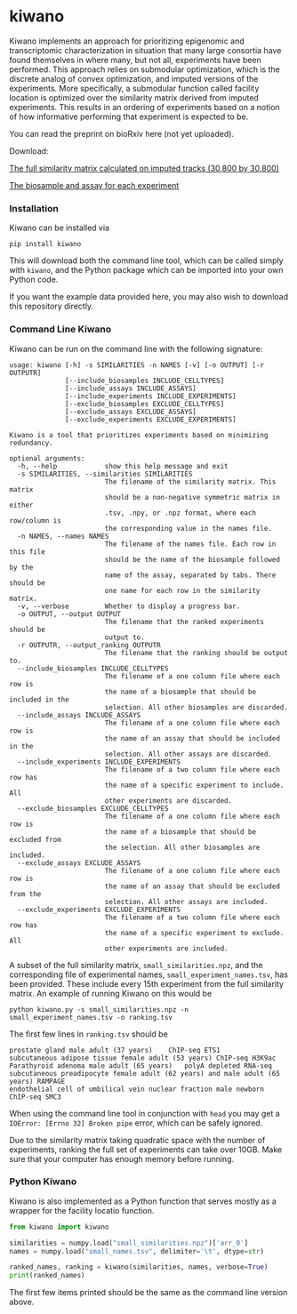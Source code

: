 # kiwano

Kiwano implements an approach for prioritizing epigenomic and transcriptomic characterization in situation that many large consortia have found themselves in where many, but not all, experiments have been performed. This approach relies on submodular optimization, which is the discrete analog of convex optimization, and imputed versions of the experiments. More specifically, a submodular function called facility location is optimized over the similarity matrix derived from imputed experiments. This results in an ordering of experiments based on a notion of how informative performing that experiment is expected to be.

You can read the preprint on bioRxiv here (not yet uploaded).

Download:

[The full similarity matrix calculated on imputed tracks (30,800 by 30,800)](https://noble.gs.washington.edu/~jmschr/2019_experiment_selection/exps/5_15_2019_Similarity/experiment_similarities.npz)

[The biosample and assay for each experiment](https://noble.gs.washington.edu/~jmschr/2019_experiment_selection/exps/5_15_2019_Similarity/experiment_names.tsv)

### Installation

Kiwano can be installed via

```
pip install kiwano
```

This will download both the command line tool, which can be called simply with `kiwano`, and the Python package which can be imported into your own Python code.

If you want the example data provided here, you may also wish to download this repository directly.

### Command Line Kiwano

Kiwano can be run on the command line with the following signature:

```
usage: kiwano [-h] -s SIMILARITIES -n NAMES [-v] [-o OUTPUT] [-r OUTPUTR]
              [--include_biosamples INCLUDE_CELLTYPES]
              [--include_assays INCLUDE_ASSAYS]
              [--include_experiments INCLUDE_EXPERIMENTS]
              [--exclude_biosamples EXCLUDE_CELLTYPES]
              [--exclude_assays EXCLUDE_ASSAYS]
              [--exclude_experiments EXCLUDE_EXPERIMENTS]

Kiwano is a tool that prioritizes experiments based on minimizing redundancy.

optional arguments:
  -h, --help            show this help message and exit
  -s SIMILARITIES, --similarities SIMILARITIES
                        The filename of the similarity matrix. This matrix
                        should be a non-negative symmetric matrix in either
                        .tsv, .npy, or .npz format, where each row/column is
                        the corresponding value in the names file.
  -n NAMES, --names NAMES
                        The filename of the names file. Each row in this file
                        should be the name of the biosample followed by the
                        name of the assay, separated by tabs. There should be
                        one name for each row in the similarity matrix.
  -v, --verbose         Whether to display a progress bar.
  -o OUTPUT, --output OUTPUT
                        The filename that the ranked experiments should be
                        output to.
  -r OUTPUTR, --output_ranking OUTPUTR
                        The filename that the ranking should be output to.
  --include_biosamples INCLUDE_CELLTYPES
                        The filename of a one column file where each row is
                        the name of a biosample that should be included in the
                        selection. All other biosamples are discarded.
  --include_assays INCLUDE_ASSAYS
                        The filename of a one column file where each row is
                        the name of an assay that should be included in the
                        selection. All other assays are discarded.
  --include_experiments INCLUDE_EXPERIMENTS
                        The filename of a two column file where each row has
                        the name of a specific experiment to include. All
                        other experiments are discarded.
  --exclude_biosamples EXCLUDE_CELLTYPES
                        The filename of a one column file where each row is
                        the name of a biosample that should be excluded from
                        the selection. All other biosamples are included.
  --exclude_assays EXCLUDE_ASSAYS
                        The filename of a one column file where each row is
                        the name of an assay that should be excluded from the
                        selection. All other assays are included.
  --exclude_experiments EXCLUDE_EXPERIMENTS
                        The filename of a two column file where each row has
                        the name of a specific experiment to exclude. All
                        other experiments are included.
```

A subset of the full similarity matrix, `small_similarities.npz`, and the corresponding file of experimental names, `small_experiment_names.tsv`, has been provided. These include every 15th experiment from the full similarity matrix. An example of running Kiwano on this would be

```
python kiwano.py -s small_similarities.npz -n small_experiment_names.tsv -o ranking.tsv
```

The first few lines in `ranking.tsv` should be

```
prostate gland male adult (37 years)	ChIP-seq ETS1
subcutaneous adipose tissue female adult (53 years)	ChIP-seq H3K9ac
Parathyroid adenoma male adult (65 years)	polyA depleted RNA-seq
subcutaneous preadipocyte female adult (62 years) and male adult (65 years)	RAMPAGE
endothelial cell of umbilical vein nuclear fraction male newborn	ChIP-seq SMC3
```

When using the command line tool in conjunction with `head` you may get a `IOError: [Errno 32] Broken pipe` error, which can be safely ignored.

Due to the similarity matrix taking quadratic space with the number of experiments, ranking the full set of experiments can take over 10GB. Make sure that your computer has enough memory before running. 

### Python Kiwano

Kiwano is also implemented as a Python function that serves mostly as a wrapper for the facility locatio function.

```python
from kiwano import kiwano

similarities = numpy.load("small_similarities.npz")['arr_0']
names = numpy.load("small_names.tsv", delimiter='\t', dtype=str)

ranked_names, ranking = kiwano(similarities, names, verbose=True)
print(ranked_names)
```

The first few items printed should be the same as the command line version above.
